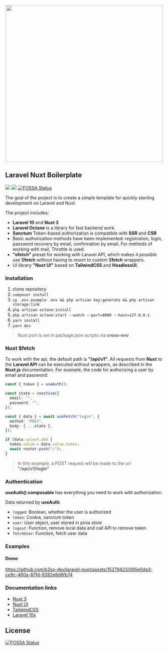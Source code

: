<p align="center">
  <img src="https://raw.githubusercontent.com/k2so-dev/laravel-nuxt/main/art/logo.svg" width="500" />
</p>

## Laravel Nuxt Boilerplate

[![](https://img.shields.io/badge/Laravel-v10.33-ff2e21.svg)](https://laravel.com)
[![](https://img.shields.io/badge/nuxt.js-v3.8-04C690.svg)](https://nuxt.com)
[![FOSSA Status](https://app.fossa.com/api/projects/git%2Bgithub.com%2Fk2so-dev%2Flaravel-nuxt.svg?type=shield)](https://app.fossa.com/projects/git%2Bgithub.com%2Fk2so-dev%2Flaravel-nuxt?ref=badge_shield)

The goal of the project is to create a simple template for quickly starting development on Laravel and Nuxt.

The project includes:
 - **Laravel 10** and **Nuxt 3**
  - **Laravel Octane** is a library for fast backend work.
 - **Sanctum** Token-based authorization is compatible with **SSR** and  **CSR**
  - Basic authorization methods have been implemented: registration, login, password recovery by email, confirmation by email. For methods of working with mail, Throttle is used.
 - **"ofetch"** preset for working with Laravel API, which makes it possible
use $**fetch** without having to resort to custom $**fetch** wrappers.
  - UI library **"Nuxt UI"** based on **TailwindCSS** and **HeadlessUI**.

### Installation
1. clone repository
2. `composer install`
3. `cp .env.example .env && php artisan key:generate && php artisan storage:link`
4. `php artisan octane:install`
5. `php artisan octane:start --watch --port=8000 --host=127.0.0.1`
6. `yarn install`
7. `yarn dev`

> Nuxt port is set in package.json scripts via **cross-env**

### Nuxt $fetch

To work with the api, the default path is **"/api/v1"**. All requests from **Nuxt** to the **Laravel API** can be executed without wrappers, as described in the **Nuxt.js** documentation. For example, the code for authorizing a user by email and password:
```ts
const { token } = useAuth();

const state = reactive({
  email: "",
  password: "",
});

const { data } = await useFetch("login", {
  method: "POST",
  body: { ...state },
});

if (data.value?.ok) {
  token.value = data.value.token;
  await router.push("/");
}
```
> In this example, a POST request will be made to the url **"/api/v1/login"**

### Authentication
**useAuth() composable** has everything you need to work with authorization.

Data returned by **useAuth**:
* `logged`: Boolean, whether the user is authorized
* `token`: Cookie, sanctum token
* `user`: User object, user stored in pinia store
* `logout`: Function, remove local data and call API to remove token
* `fetchUser`: Function, fetch user data

### Examples

#### Demo

https://github.com/k2so-dev/laravel-nuxt/assets/15279423/095e0da3-ce9c-460a-87fd-9282e8d8fb74

### Documentation links
* [Nuxt 3](https://nuxt.com/)
* [Nuxt UI](https://ui.nuxt.com/)
* [TailwindCSS](https://tailwindcss.com/)
* [Laravel 10x](https://laravel.com/docs/10.x)

## License
[![FOSSA Status](https://app.fossa.com/api/projects/git%2Bgithub.com%2Fk2so-dev%2Flaravel-nuxt.svg?type=large)](https://app.fossa.com/projects/git%2Bgithub.com%2Fk2so-dev%2Flaravel-nuxt?ref=badge_large)

